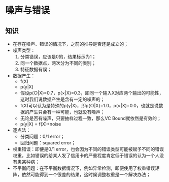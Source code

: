 # 噪声与错误

## 知识
- 在存在噪声、错误的情况下，之前的推导是否还是成立的；
- 噪声类型：
    1. 分类错误，应该是0的，结果标示为1；
    2. 同一个数据点，两次分为不同的类别；
    3. 特征数据有误；
- 数据产生：
    - f(X)
    - p(y|X)
    - 假设p(○|X)=0.7，p(×|X)=0.3，即同一个输入X对应两个输出的可能性，这时我们说数据产生是含有一定的噪声的；
    - f(X)可以认为是特殊的p(y|X)，即p(○|X)=1.0，p(×|X)=0.0，也就是说数据的产生只会有一种可能，也就没有噪声；
    - 无论是否有噪声，只要抽样过程一致，那么VC Bound就依然是有效的；
    - p(y|X) = f(X)+noise
- 逐点法：
    - 分类问题：0/1 error；
    - 回归问题：squared error；
- 权重错误：即便是0/1 error，也会因为不同的错误类型可能被赋予不同的错误权重，比如错误的给某人发了信用卡的严重程度肯定低于错误的认为一个人没有患某种病；
- 不平衡问题：在不平衡数据情况下，例如异常检测，即便使用了权重错误矩阵，依然可能得到一个很差的结果，这时候调整权重是一个解决办法；
